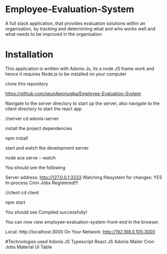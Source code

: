 # Employee-Evaluation-System

A full stack application, that provides evaluation solutions within an organisation, by tracking and determining what and who works well and what needs to be improved in the organisation


# Installation

This application is written with Adonis Js, its a node JS frame work and hence it requires Node.js to be installed on your computer

clone this repository

https://github.com/seunAwonugba/Employee-Evaluation-System



Navigate to the server directory to start up the server, also navigate to the client directory to start the react app

//server
cd adonis-server

install the project dependencies 

npm install

start and watch the development server

node ace serve --watch

You should see the following

Server address: http://127.0.0.1:3333
Watching filesystem for changes: YES 
In-process Cron Jobs Registered!!!


//client
cd client

npm start

You should see
Compiled successfully!

You can now view employee-evaluation-system-front-end in the browser.

Local:            http://localhost:3000
On Your Network:  http://192.168.0.105:3000

#Technologies used
Adonis JS
Typescript
React JS
Adonis Mailer
Cron Jobs
Material UI Table


